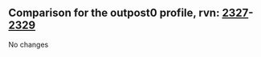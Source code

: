 ## Comparison for the outpost0 profile, rvn: [2327](https://github.com/PRO100KatYT/FortniteProfileRevisions/tree/main/profiles/outpost0/2327%20outpost0.json)-[2329](https://github.com/PRO100KatYT/FortniteProfileRevisions/tree/main/profiles/outpost0/2329%20outpost0.json)

No changes
